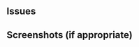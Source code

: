 
## Issues
<!--- Add a link to any issues this pull request resolves (#<num>>) -->

## Screenshots (if appropriate)